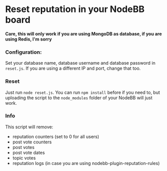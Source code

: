 # Reset reputation in your NodeBB board
**Care, this will only work if you are using MongoDB as database, if you are using Redis, I'm sorry**

### Configuration:
Set your database name, database username and database password in `reset.js`. If you are using a different IP and port, change that too.

### Reset
Just run `node reset.js`. You can run `npm install` before if you need to, but uploading the script to the `node_modules` folder of your NodeBB will just work.

### Info
This script will remove:
 - reputation counters (set to 0 for all users)
 - post vote counters
 - post votes
 - post vote dates
 - topic votes
 - reputation logs (in case you are using nodebb-plugin-reputation-rules)